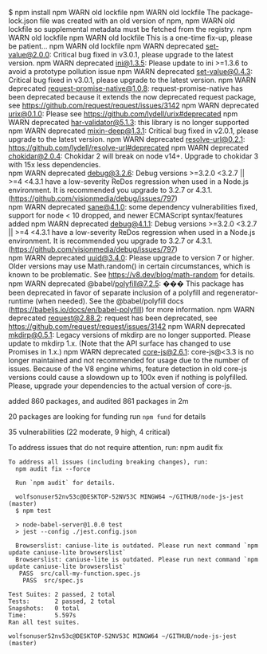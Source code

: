$ npm install
npm WARN old lockfile 
npm WARN old lockfile The package-lock.json file was created with an old version of npm,
npm WARN old lockfile so supplemental metadata must be fetched from the registry.
npm WARN old lockfile
npm WARN old lockfile This is a one-time fix-up, please be patient...
npm WARN old lockfile
npm WARN deprecated set-value@2.0.0: Critical bug fixed in v3.0.1, please upgrade to the latest version.
npm WARN deprecated ini@1.3.5: Please update to ini >=1.3.6 to avoid a prototype pollution issue
npm WARN deprecated set-value@0.4.3: Critical bug fixed in v3.0.1, please upgrade to the latest version.
npm WARN deprecated request-promise-native@1.0.8: request-promise-native has been deprecated because it extends the now deprecated request package, see https://github.com/request/request/issues/3142
npm WARN deprecated urix@0.1.0: Please see https://github.com/lydell/urix#deprecated
npm WARN deprecated har-validator@5.1.3: this library is no longer supported
npm WARN deprecated mixin-deep@1.3.1: Critical bug fixed in v2.0.1, please upgrade to the latest version.
npm WARN deprecated resolve-url@0.2.1: https://github.com/lydell/resolve-url#deprecated
npm WARN deprecated chokidar@2.0.4: Chokidar 2 will break on node v14+. Upgrade to chokidar 3 with 15x less dependencies.     
npm WARN deprecated debug@3.2.6: Debug versions >=3.2.0 <3.2.7 || >=4 <4.3.1 have a low-severity ReDos regression when used in a Node.js environment. It is recommended you upgrade to 3.2.7 or 4.3.1. (https://github.com/visionmedia/debug/issues/797)    
npm WARN deprecated sane@4.1.0: some dependency vulnerabilities fixed, support for node < 10 dropped, and newer ECMAScript syntax/features added
npm WARN deprecated debug@4.1.1: Debug versions >=3.2.0 <3.2.7 || >=4 <4.3.1 have a low-severity ReDos regression when used in a Node.js environment. It is recommended you upgrade to 3.2.7 or 4.3.1. (https://github.com/visionmedia/debug/issues/797)    
npm WARN deprecated uuid@3.4.0: Please upgrade  to version 7 or higher.  Older versions may use Math.random() in certain circumstances, which is known to be problematic.  See https://v8.dev/blog/math-random for details.
npm WARN deprecated @babel/polyfill@7.2.5: ��� This package has been deprecated in favor of separate inclusion of a polyfill and regenerator-runtime (when needed). See the @babel/polyfill docs (https://babeljs.io/docs/en/babel-polyfill) for more information.
npm WARN deprecated request@2.88.2: request has been deprecated, see https://github.com/request/request/issues/3142
npm WARN deprecated mkdirp@0.5.1: Legacy versions of mkdirp are no longer supported. Please update to mkdirp 1.x. (Note that the API surface has changed to use Promises in 1.x.)
npm WARN deprecated core-js@2.6.1: core-js@<3.3 is no longer maintained and not recommended for usage due to the number of issues. Because of the V8 engine whims, feature detection in old core-js versions could cause a slowdown up to 100x even if nothing is polyfilled. Please, upgrade your dependencies to the actual version of core-js.

added 860 packages, and audited 861 packages in 2m

20 packages are looking for funding
  run `npm fund` for details

  35 vulnerabilities (22 moderate, 9 high, 4 critical)

  To address issues that do not require attention, run:
    npm audit fix

    To address all issues (including breaking changes), run:
      npm audit fix --force

      Run `npm audit` for details.

      wolfsonuser52nv53c@DESKTOP-52NV53C MINGW64 ~/GITHUB/node-js-jest (master)
      $ npm test

      > node-babel-server@1.0.0 test
      > jest --config ./jest.config.json

      Browserslist: caniuse-lite is outdated. Please run next command `npm update caniuse-lite browserslist`
      Browserslist: caniuse-lite is outdated. Please run next command `npm update caniuse-lite browserslist`
       PASS  src/call-my-function.spec.js
        PASS  src/spec.js

	Test Suites: 2 passed, 2 total
	Tests:       2 passed, 2 total
	Snapshots:   0 total
	Time:        5.597s
	Ran all test suites.

	wolfsonuser52nv53c@DESKTOP-52NV53C MINGW64 ~/GITHUB/node-js-jest (master)
